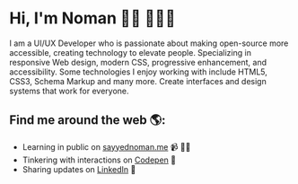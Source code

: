 # Hi, I'm Noman 👋🏾 👩🏾‍💻

I am a UI/UX Developer who is passionate about making open-source more accessible, creating technology to elevate people. Specializing in responsive Web design, modern CSS, progressive enhancement, and accessibility. Some technologies I enjoy working with include HTML5, CSS3, Schema Markup and many more. Create interfaces and design systems that work for everyone.


## Find me around the web 🌎:
- Learning in public on <a href="https://www.sayyednoman.me">sayyednoman.me</a> 📹 ✍🏾
- Tinkering with interactions on <a href="https://codepen.io/sayyednoman"> Codepen</a> 🏓
- Sharing updates on <a href="https://www.linkedin.com/in/sayyednoman/">LinkedIn</a> 💼
